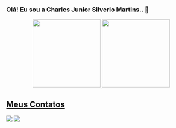 ### Olá! Eu sou a Charles Junior Silverio Martins.. 👋

<div align="center">
  <a href="https://github.com/charlesj4">
  <img height="180em" src="https://github-readme-stats.vercel.app/api?username=charlesj4&show_icons=true&theme=dracula&include_all_commits=true&count_private=true"/>
  <img height="180em" src="https://github-readme-stats.vercel.app/api/top-langs/?username=charlesj4&layout=compact&langs_count=7&theme=dracula"/>
</div>
  
  ## Meus Contatos
 
<div> 
  <a href = "mailto:contatocharlesj@rcconsultoriatelecom.com.br"><img src="https://img.shields.io/badge/-Gmail-%23333?style=for-the-badge&logo=gmail&logoColor=white" target="_blank"></a>
  <a href="https://www.linkedin.com/in/rafaella-ballerini-45875016a" target="_blank"><img src="https://img.shields.io/badge/-LinkedIn-%230077B5?style=for-the-badge&logo=linkedin&logoColor=white" target="_blank"></a>
</div>

